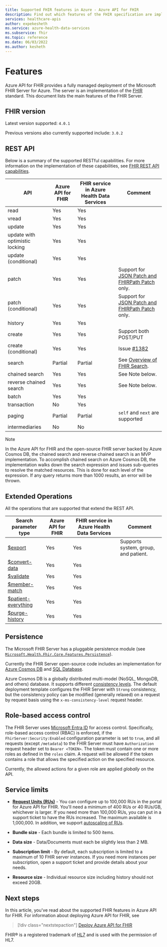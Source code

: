 ```yaml
---
title: Supported FHIR features in Azure - Azure API for FHIR
description: Find out which features of the FHIR specification are implemented in the Azure API for FHIR service.
services: healthcare-apis
author: expekesheth
ms.service: azure-health-data-services
ms.subservice: fhir
ms.topic: reference
ms.date: 06/03/2022
ms.author: kesheth
---
```


# Features

Azure API for FHIR provides a fully managed deployment of the Microsoft FHIR Server for Azure. The server is an implementation of the [FHIR](https://hl7.org/fhir) standard. This document lists the main features of the FHIR Server.

## FHIR version

Latest version supported: `4.0.1`

Previous versions also currently supported include: `3.0.2`

## REST API

Below is a summary of the supported RESTful capabilities. For more information on the implementation of these capabilities, see [FHIR REST API capabilities](fhir-rest-api-capabilities.md).

| API    | Azure API for FHIR | FHIR service in Azure Health Data Services | Comment |
|--------|--------------------|---------------------------------|---------|
| read   | Yes                | Yes                             |         |
| vread  | Yes                | Yes                             |         |
| update | Yes                | Yes                             |         | 
| update with optimistic locking | Yes       | Yes       |
| update (conditional)           | Yes       | Yes       |
| patch                          | Yes       | Yes       | Support for [JSON Patch and FHIRPath Patch](../fhir/rest-api-capabilities.md#patch-and-conditional-patch) only.        |
| patch (conditional)            | Yes       | Yes       | Support for [JSON Patch and FHIRPath Patch](../fhir/rest-api-capabilities.md#patch-and-conditional-patch) only. |
| history                        | Yes       | Yes       |
| create                         | Yes       | Yes       | Support both POST/PUT |
| create (conditional)           | Yes       | Yes       | Issue [#1382](https://github.com/microsoft/fhir-server/issues/1382) |
| search                         | Partial   | Partial   | See [Overview of FHIR Search](overview-of-search.md). |
| chained search                 | Yes       | Yes       | See Note below. |
| reverse chained search         | Yes       | Yes       | See Note below. |
| batch                          | Yes       | Yes       |
| transaction                    | No        | Yes       |
| paging                         | Partial   | Partial   | `self` and `next` are supported                     |
| intermediaries                 | No        | No        |

> [!Note] 
> In the Azure API for FHIR and the open-source FHIR server backed by Azure Cosmos DB, the chained search and reverse chained search is an MVP implementation. To accomplish chained search on Azure Cosmos DB, the implementation walks down the search expression and issues sub-queries to resolve the matched resources. This is done for each level of the expression. If any query returns more than 1000 results, an error will be thrown.

## Extended Operations

All the operations that are supported that extend the REST API.

| Search parameter type | Azure API for FHIR | FHIR service in Azure Health Data Services| Comment |
|------------------------|-----------|-----------|---------|
| [$export](../../healthcare-apis/data-transformation/export-data.md) | Yes       | Yes       | Supports system, group, and patient.   |
| [$convert-data](convert-data.md)          | Yes       | Yes       |         |
| [$validate](validation-against-profiles.md)              | Yes       | Yes       |         |
| [$member-match](tutorial-member-match.md)          | Yes       | Yes       |         |
| [$patient-everything](patient-everything.md)    | Yes       | Yes       |         |
| [$purge-history](purge-history.md)         | Yes       | Yes       |         |

## Persistence

The Microsoft FHIR Server has a pluggable persistence module (see [`Microsoft.Health.Fhir.Core.Features.Persistence`](https://github.com/Microsoft/fhir-server/tree/master/src/Microsoft.Health.Fhir.Core/Features/Persistence)).

Currently the FHIR Server open-source code includes an implementation for [Azure Cosmos DB](../../cosmos-db/index-overview.md) and [SQL Database](https://azure.microsoft.com/services/sql-database/).

Azure Cosmos DB is a globally distributed multi-model (NoSQL, MongoDB, and others) database. It supports different [consistency levels](../../cosmos-db/consistency-levels.md). The default deployment template configures the FHIR Server with `Strong` consistency, but the consistency policy can be modified (generally relaxed) on a request by request basis using the `x-ms-consistency-level` request header.

## Role-based access control

The FHIR Server uses [Microsoft Entra ID](https://azure.microsoft.com/services/active-directory/) for access control. Specifically, role-based access control (RBAC) is enforced, if the `FhirServer:Security:Enabled` configuration parameter is set to `true`, and all requests (except `/metadata`) to the FHIR Server must have `Authorization` request header set to `Bearer <TOKEN>`. The token must contain one or more roles as defined in the `roles` claim. A request will be allowed if the token contains a role that allows the specified action on the specified resource.

Currently, the allowed actions for a given role are applied *globally* on the API.

## Service limits

* [**Request Units (RUs)**](../../cosmos-db/concepts-limits.md) - You can configure up to 100,000 RUs in the portal for Azure API for FHIR. You'll need a minimum of 400 RUs or 40 RUs/GB, whichever is larger. If you need more than 100,000 RUs, you can put in a support ticket to have the RUs increased. The maximum available is 1,000,000. In addition, we support [autoscaling of RUs](autoscale-azure-api-fhir.md).

* **Bundle size** - Each bundle is limited to 500 items.

* **Data size** - Data/Documents must each be slightly less than 2 MB.

* **Subscription limit** - By default, each subscription is limited to a maximum of 10 FHIR server instances. If you need more instances per subscription, open a support ticket and provide details about your needs.

* **Resource size** - Individual resource size including history should not exceed 20GB.

## Next steps

In this article, you've read about the supported FHIR features in Azure API for FHIR. For information about deploying Azure API for FHIR, see
 
>[!div class="nextstepaction"]
>[Deploy Azure API for FHIR](fhir-paas-portal-quickstart.md)

FHIR&#174; is a registered trademark of [HL7](https://hl7.org/fhir/) and is used with the permission of HL7.

